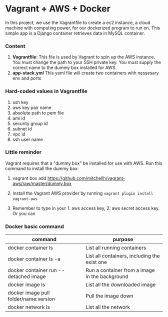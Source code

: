 # Vagrant + AWS + Docker
In this project, we use the Vagrantfile to create a ec2 instance, a cloud machine with computing power, for our dockerized program to run on. This simple app is a Django container retrieves data in MySQL container. 

### Content
1. **Vagrantfile**: This file is used by Vagrant to spin up the AWS instance. You must change the path to your SSH private key. You must supply the correct name to the dummy box installed for AWS.
2. **app-stack.yml** This yaml file will create two containers with nessesary env and ports

### Hard-coded values in Vagrantfile
1. ssh key
2. aws key pair name
3. absolute path to pem file
4. ami id
5. security group id
6. subnet id
7. vpc id
8. ssh user name

### Little reminder
Vagrant requires that a "dummy box" be installed for use with AWS. Run this command to install the dummy box:

1. vagrant box add <box-name> https://github.com/mitchellh/vagrant-aws/raw/master/dummy.box

2. Install the Vagrant AWS provider by running `vagrant plugin install vagrant-aws`.

3. Remember to type in your 1. aws access key, 2. aws secret access key. Or you can 


### Docker basic command
|command|purpose|
|----|--------|
|docker container ls|List all running containers|
|docker container ls -a|List all containers, including the exist one|
|docker container run --detached image|Run a container from a image in the background|
|docker image ls|List all the downloaded image|
|docker image pull folder/name:version|Pull the image down|
|docker network ls|List all the network|



